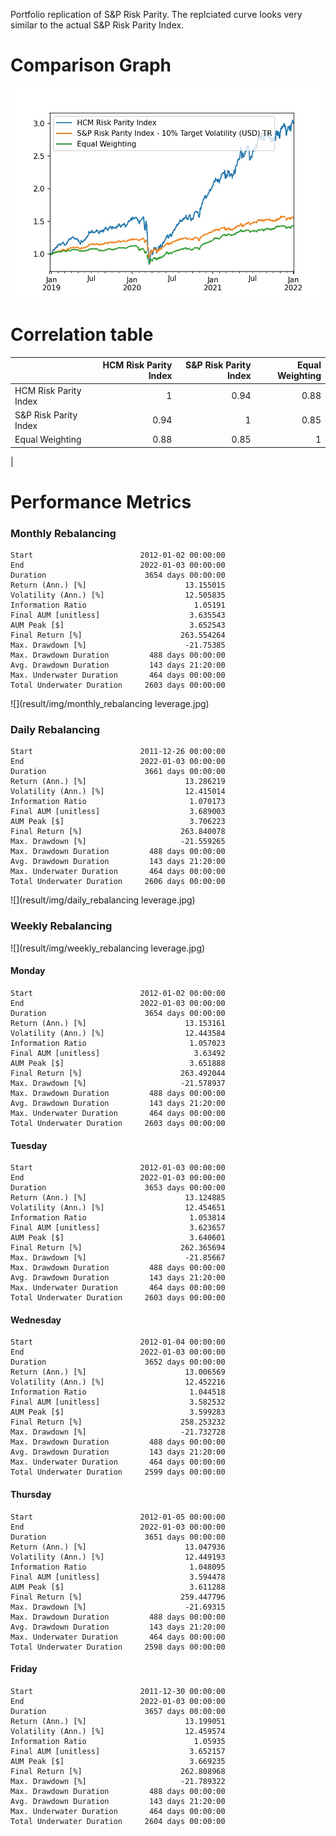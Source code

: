 Portfolio replication of S&P Risk Parity.
The replciated curve looks very similar to the actual
S&P Risk Parity Index.

# Comparison Graph
![](result/img/comparison.jpg)

# Correlation table
|                                 | HCM Risk Parity Index | S&P Risk Parity Index | Equal Weighting |
|:--------------------------------|----------------------:|----------------------:|----------------:|
| HCM Risk Parity Index           |                     1 |                  0.94 |            0.88 |
| S&P Risk Parity Index           |                  0.94 |                     1 |            0.85 |
| Equal Weighting                 |                  0.88 |                  0.85 |               1 |
|                            
# Performance Metrics
### Monthly Rebalancing

```plaintext
Start                        2012-01-02 00:00:00
End                          2022-01-03 00:00:00
Duration                      3654 days 00:00:00
Return (Ann.) [%]                      13.155015
Volatility (Ann.) [%]                  12.505835
Information Ratio                        1.05191
Final AUM [unitless]                    3.635543
AUM Peak [$]                            3.652543
Final Return [%]                      263.554264
Max. Drawdown [%]                      -21.75385
Max. Drawdown Duration         488 days 00:00:00
Avg. Drawdown Duration         143 days 21:20:00
Max. Underwater Duration       464 days 00:00:00
Total Underwater Duration     2603 days 00:00:00
```
![](result/img/monthly_rebalancing leverage.jpg)

### Daily Rebalancing
```plaintext
Start                        2011-12-26 00:00:00
End                          2022-01-03 00:00:00
Duration                      3661 days 00:00:00
Return (Ann.) [%]                      13.286219
Volatility (Ann.) [%]                  12.415014
Information Ratio                       1.070173
Final AUM [unitless]                    3.689003
AUM Peak [$]                            3.706223
Final Return [%]                      263.840078
Max. Drawdown [%]                     -21.559265
Max. Drawdown Duration         488 days 00:00:00
Avg. Drawdown Duration         143 days 21:20:00
Max. Underwater Duration       464 days 00:00:00
Total Underwater Duration     2606 days 00:00:00
```
![](result/img/daily_rebalancing leverage.jpg)
### Weekly Rebalancing
![](result/img/weekly_rebalancing leverage.jpg)
#### Monday
```plaintext
Start                        2012-01-02 00:00:00
End                          2022-01-03 00:00:00
Duration                      3654 days 00:00:00
Return (Ann.) [%]                      13.153161
Volatility (Ann.) [%]                  12.443584
Information Ratio                       1.057023
Final AUM [unitless]                     3.63492
AUM Peak [$]                            3.651888
Final Return [%]                      263.492044
Max. Drawdown [%]                     -21.578937
Max. Drawdown Duration         488 days 00:00:00
Avg. Drawdown Duration         143 days 21:20:00
Max. Underwater Duration       464 days 00:00:00
Total Underwater Duration     2603 days 00:00:00
```

#### Tuesday
```plaintext
Start                        2012-01-03 00:00:00
End                          2022-01-03 00:00:00
Duration                      3653 days 00:00:00
Return (Ann.) [%]                      13.124885
Volatility (Ann.) [%]                  12.454651
Information Ratio                       1.053814
Final AUM [unitless]                    3.623657
AUM Peak [$]                            3.640601
Final Return [%]                      262.365694
Max. Drawdown [%]                      -21.85667
Max. Drawdown Duration         488 days 00:00:00
Avg. Drawdown Duration         143 days 21:20:00
Max. Underwater Duration       464 days 00:00:00
Total Underwater Duration     2603 days 00:00:00
```

#### Wednesday
```plaintext
Start                        2012-01-04 00:00:00
End                          2022-01-03 00:00:00
Duration                      3652 days 00:00:00
Return (Ann.) [%]                      13.006569
Volatility (Ann.) [%]                  12.452216
Information Ratio                       1.044518
Final AUM [unitless]                    3.582532
AUM Peak [$]                            3.599283
Final Return [%]                      258.253232
Max. Drawdown [%]                     -21.732728
Max. Drawdown Duration         488 days 00:00:00
Avg. Drawdown Duration         143 days 21:20:00
Max. Underwater Duration       464 days 00:00:00
Total Underwater Duration     2599 days 00:00:00
```

#### Thursday
```plaintext
Start                        2012-01-05 00:00:00
End                          2022-01-03 00:00:00
Duration                      3651 days 00:00:00
Return (Ann.) [%]                      13.047936
Volatility (Ann.) [%]                  12.449193
Information Ratio                       1.048095
Final AUM [unitless]                    3.594478
AUM Peak [$]                            3.611288
Final Return [%]                      259.447796
Max. Drawdown [%]                      -21.69315
Max. Drawdown Duration         488 days 00:00:00
Avg. Drawdown Duration         143 days 21:20:00
Max. Underwater Duration       464 days 00:00:00
Total Underwater Duration     2598 days 00:00:00
```

#### Friday
```plaintext
Start                        2011-12-30 00:00:00
End                          2022-01-03 00:00:00
Duration                      3657 days 00:00:00
Return (Ann.) [%]                      13.199051
Volatility (Ann.) [%]                  12.459574
Information Ratio                        1.05935
Final AUM [unitless]                    3.652157
AUM Peak [$]                            3.669235
Final Return [%]                      262.808968
Max. Drawdown [%]                     -21.789322
Max. Drawdown Duration         488 days 00:00:00
Avg. Drawdown Duration         143 days 21:20:00
Max. Underwater Duration       464 days 00:00:00
Total Underwater Duration     2604 days 00:00:00
```